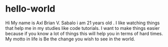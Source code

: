 # hello-world
Hi My name is Axl Brian V. Sabalo i am 21 years old . I like watching things that help me in my studies like code tutorials.
I want to make things easier because if you know a lot of things this will help you in terms of hard times.
My motto in life is Be the change you wish to see in the world.


